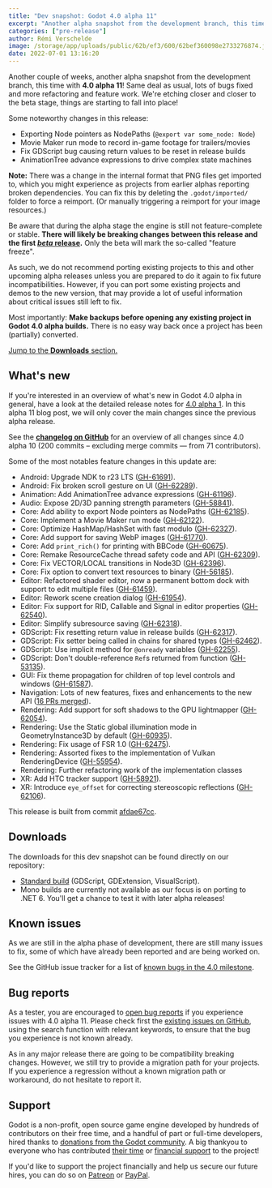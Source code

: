 ```yaml
---
title: "Dev snapshot: Godot 4.0 alpha 11"
excerpt: "Another alpha snapshot from the development branch, this time with 4.0 alpha 11! Noteworthy changes: exporting Node pointers as NodePaths, Movie Maker run mode, fixed release builds, AnimationTree advance expressions."
categories: ["pre-release"]
author: Rémi Verschelde
image: /storage/app/uploads/public/62b/ef3/600/62bef360098e2733276874.jpg
date: 2022-07-01 13:16:20
---
```


Another couple of weeks, another alpha snapshot from the development branch, this time with **4.0 alpha 11**! Same deal as usual, lots of bugs fixed and more refactoring and feature work. We're etching closer and closer to the beta stage, things are starting to fall into place!

Some noteworthy changes in this release:
- Exporting Node pointers as NodePaths (`@export var some_node: Node`)
- Movie Maker run mode to record in-game footage for trailers/movies
- Fix GDScript bug causing return values to be reset in release builds
- AnimationTree advance expressions to drive complex state machines

**Note:** There was a change in the internal format that PNG files get imported to, which you might experience as projects from earlier alphas reporting broken dependencies. You can fix this by deleting the `.godot/imported/` folder to force a reimport. (Or manually triggering a reimport for your image resources.)

Be aware that during the alpha stage the engine is still not feature-complete or stable. **There will likely be breaking changes between this release and the first [*beta* release](https://en.wikipedia.org/wiki/Software_release_life_cycle#Beta).** Only the beta will mark the so-called "feature freeze".

As such, we do not recommend porting existing projects to this and other upcoming alpha releases unless you are prepared to do it again to fix future incompatibilities. However, if you can port some existing projects and demos to the new version, that may provide a lot of useful information about critical issues still left to fix.

Most importantly: **Make backups before opening any existing project in Godot 4.0 alpha builds.** There is no easy way back once a project has been (partially) converted.

[Jump to the **Downloads** section.](#downloads)

## What's new

If you're interested in an overview of what's new in Godot 4.0 alpha in general, have a look at the detailed release notes for [4.0 alpha 1](/article/dev-snapshot-godot-4-0-alpha-1). In this alpha 11 blog post, we will only cover the main changes since the previous alpha release.

See the [**changelog on GitHub**](https://github.com/godotengine/godot/compare/4bbe7f0b98de72d6dd77d5ade4b761de375bcf66...afdae67cc381bb340da2e864279da6b836804b7f) for an overview of all changes since 4.0 alpha 10 (200 commits – excluding merge commits ― from 71 contributors).

Some of the most notables feature changes in this update are:

- Android: Upgrade NDK to r23 LTS ([GH-61691](https://github.com/godotengine/godot/pull/61691)).
- Android: Fix broken scroll gesture on UI ([GH-62289](https://github.com/godotengine/godot/pull/62289)).
- Animation: Add AnimationTree advance expressions ([GH-61196](https://github.com/godotengine/godot/pull/61196)).
- Audio: Expose 2D/3D panning strength parameters ([GH-58841](https://github.com/godotengine/godot/pull/58841)).
- Core: Add ability to export Node pointers as NodePaths ([GH-62185](https://github.com/godotengine/godot/pull/62185)).
- Core: Implement a Movie Maker run mode ([GH-62122](https://github.com/godotengine/godot/pull/62122)).
- Core: Optimize HashMap/HashSet with fast modulo ([GH-62327](https://github.com/godotengine/godot/pull/62327)).
- Core: Add support for saving WebP images ([GH-61770](https://github.com/godotengine/godot/pull/61770)).
- Core: Add `print_rich()` for printing with BBCode ([GH-60675](https://github.com/godotengine/godot/pull/60675)).
- Core: Remake ResourceCache thread safety code and API ([GH-62309](https://github.com/godotengine/godot/pull/62309)).
- Core: Fix VECTOR/LOCAL transitions in Node3D ([GH-62396](https://github.com/godotengine/godot/pull/62396)).
- Core: Fix option to convert text resources to binary ([GH-56185](https://github.com/godotengine/godot/pull/56185)).
- Editor: Refactored shader editor, now a permanent bottom dock with support to edit multiple files ([GH-61459](https://github.com/godotengine/godot/pull/61459)).
- Editor: Rework scene creation dialog ([GH-61954](https://github.com/godotengine/godot/pull/61954)).
- Editor: Fix support for RID, Callable and Signal in editor properties ([GH-62540](https://github.com/godotengine/godot/pull/62540)).
- Editor: Simplify subresource saving ([GH-62318](https://github.com/godotengine/godot/pull/62318)).
- GDScript: Fix resetting return value in release builds ([GH-62317](https://github.com/godotengine/godot/pull/62317)).
- GDScript: Fix setter being called in chains for shared types ([GH-62462](https://github.com/godotengine/godot/pull/62462)).
- GDScript: Use implicit method for `@onready` variables ([GH-62255](https://github.com/godotengine/godot/pull/62255)).
- GDScript: Don't double-reference `Ref`s returned from function ([GH-53135](https://github.com/godotengine/godot/pull/53135)).
- GUI: Fix theme propagation for children of top level controls and windows ([GH-61587](https://github.com/godotengine/godot/pull/61587)).
- Navigation: Lots of new features, fixes and enhancements to the new API ([16 PRs merged](https://github.com/godotengine/godot/pulls?q=is%3Apr+sort%3Aupdated-desc+label%3Atopic%3Anavigation+is%3Amerged+merged%3A2022-06-14..2022-06-30+milestone%3A4.0)).
- Rendering: Add support for soft shadows to the GPU lightmapper ([GH-62054](https://github.com/godotengine/godot/pull/62054)).
- Rendering: Use the Static global illumination mode in GeometryInstance3D by default ([GH-60935](https://github.com/godotengine/godot/pull/60935)).
- Rendering: Fix usage of FSR 1.0 ([GH-62475](https://github.com/godotengine/godot/pull/62475)).
- Rendering: Assorted fixes to the implementation of Vulkan RenderingDevice ([GH-55954](https://github.com/godotengine/godot/pull/55954)).
- Rendering: Further refactoring work of the implementation classes
- XR: Add HTC tracker support ([GH-58921](https://github.com/godotengine/godot/pull/58921)).
- XR: Introduce `eye_offset` for correcting stereoscopic reflections ([GH-62106](https://github.com/godotengine/godot/pull/62106)).

This release is built from commit [afdae67cc](https://github.com/godotengine/godot/commit/afdae67cc381bb340da2e864279da6b836804b7f).

<a id="downloads"></a>
## Downloads

The downloads for this dev snapshot can be found directly on our repository:

* [Standard build](https://downloads.tuxfamily.org/godotengine/4.0/alpha11/) (GDScript, GDExtension, VisualScript).
* Mono builds are currently not available as our focus is on porting to .NET 6. You'll get a chance to test it with later alpha releases!

## Known issues

As we are still in the alpha phase of development, there are still many issues to fix, some of which have already been reported and are being worked on.

See the GitHub issue tracker for a list of [known bugs in the 4.0 milestone](https://github.com/godotengine/godot/issues?q=is%3Aissue+is%3Aopen+milestone%3A4.0+label%3Abug+).

## Bug reports

As a tester, you are encouraged to [open bug reports](https://github.com/godotengine/godot/issues) if you experience issues with 4.0 alpha 11. Please check first the [existing issues on GitHub](https://github.com/godotengine/godot/issues), using the search function with relevant keywords, to ensure that the bug you experience is not known already.

As in any major release there are going to be compatibility breaking changes. However, we still try to provide a migration path for your projects. If you experience a regression without a known migration path or workaround, do not hesitate to report it.

## Support

Godot is a non-profit, open source game engine developed by hundreds of contributors on their free time, and a handful of part or full-time developers, hired thanks to [donations from the Godot community](https://godotengine.org/donate). A big thankyou to everyone who has contributed [their time](https://github.com/godotengine/godot/blob/master/AUTHORS.md) or [financial support](https://github.com/godotengine/godot/blob/master/DONORS.md) to the project!

If you'd like to support the project financially and help us secure our future hires, you can do so on [Patreon](https://www.patreon.com/godotengine) or [PayPal](https://godotengine.org/donate).